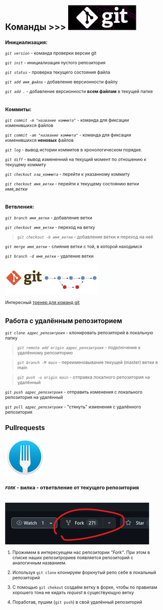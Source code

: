 Команды >>> ![GITlogo](git.png)
======

### Инициализация:

*`git version`* - команда проверки версии git

*`git init`* - инициализация пустого репозитория 

*`git status`* - проверка текущего состояния файла

*`git add имя_файла`* - добавление версионности файлу

*`git add .`* - добавление версионности **всем файлам** в текущей папке
#

### Коммиты:

*`git commit -m "название коммита"`* - команда для фиксации изменившихся файлов 

*`git commit -am "название коммита"`* - команда для фиксации изменившихся **неновых** файлов 

*`git log`* - вывод истории коммитов в хронологическом порядке. 

*`git diff`* - вывод измененний на текущий момент по отношению к текущему коммиту

*`git checkout хэш_коммита`* - перейти к указанному коммиту

*`git checkout имя_ветки`* - перейти к текущему состоянию ветки *имя_ветки*
#

### Ветвления:

*`git branch имя_ветки`* - добавление ветки

*`git checkout имя_ветки`* - переход на ветку
> *`git checkout -b имя_ветки`* - добавление ветки и переход на неё

*`git merge имя_ветки`* - слияние ветки с той, в которой находимся

*`git branch -d имя_ветки`* - удаление ветки

![Ветки](GitLab.jpg)


Интересный [тренер для команд git](https://learngitbranching.js.org/?locale=ru_RU "перейти на learngitbranching.js.org")
#

## Работа с удалённым репозиторием

*`git clone адрес_репозитроия`* - клонировать репозиторий в локальную папку

>*`git remote add origin адрес_репозитроия`* - подключение к удалённому репозиторию

>*`git branch -M main`* - переименовывание текущей (master) ветки в main

>*`git push -u origin main`* - отправка локалного репозитория на удалённый

*`git push адрес_репозитроия`* - отправить изменения с локального репозитория на удалённый

*`git pull адрес_репозитроия`* - "стянуть" изменения с удалённого репозитория

## Pullrequests

![Вилка](fork.png)
### __*`FORK`* - вилка - ответвление от текущего репозитория__
#
![Скриншот кнопки Fork](fork_git.png)
1. Прожимем в интересуещем нас репозитории *"Fork"*. При этом в списке наших репозитрориев появляется репозиторий с аналогичным названием.

2. Используя `git clone` клонируем форкнутый репо себе в локальный репозиторий

3. С помощью `git chekout` создаём ветку в форке, чтобы по правилам хорошего тона не кидать *request* в существующую ветку

4. Поработав, пушим (`git push`) в свой удалённый репозиторий 